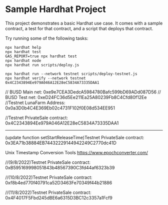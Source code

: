 # Sample Hardhat Project

This project demonstrates a basic Hardhat use case. It comes with a sample contract, a test for that contract, and a script that deploys that contract.

Try running some of the following tasks:

```shell
npx hardhat help
npx hardhat test
GAS_REPORT=true npx hardhat test
npx hardhat node
npx hardhat run scripts/deploy.js

npx hardhat run --network testnet scripts/deploy-testnet.js
npx hardhat verify --network testnet 0x4C2343894Ee979A046A12E28eC5834A73335DAA1

```

// BUSD Main net: 0xe9e7CEA3DedcA5984780Bafc599bD69ADd087D56
// BUSD Test net: 0xeD24FC36d5Ee211Ea25A80239Fb8C4Cfd80f12Ee
//Testnet LunaFarm Address: 0x0a3D0b4C4E369Eb02c4731F102f0E08d534EE951

//Testnet PrivateSale contract: 0x4C2343894Ee979A046A12E28eC5834A73335DAA1

---

(update function setStartReleaseTime)Testnet PrivateSale contract: 0x3EA71b38884EB74432229144942249C2770dc41D

Unix Timestamp Conversion Tools
https://www.epochconverter.com/

//(9/8/2022)Testnet PrivateSale contract: 0xB595169998051843b48567390C3fd44af6323b39

//(10/8/2022)Testnet PrivateSale contract: 0xf8b4ed770f40791ca52D3463Fe70349f44b21886

//(11/8/2022)Testnet PrivateSale contract: 0x4F4017F5Fbd245dBE6a6315D3BC12c3357a1Fcf9
